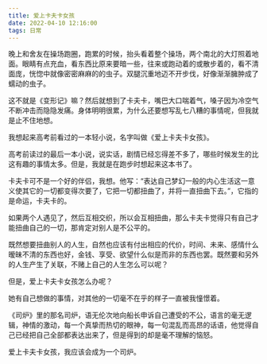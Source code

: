 ```yaml
---
title: 爱上卡夫卡女孩
date: 2022-04-10 12:16:00
tags: 日常
---
```

<meta name="referrer" content="no-referrer" />
<!-- more -->

晚上和舍友在操场跑圈，跑累的时候，抬头看着整个操场，两个南北的大灯照着地面。眼睛有点充血，看东西比原来要暗一些，往来或跑动着的或散步着的，看不清面庞，恍惚中就像密密麻麻的的虫子。双腿沉重地迈不开步伐，好像渐渐臃肿成了蠕动的虫子。

  

这不就是《变形记》嘛？然后就想到了卡夫卡，嘴巴大口喘着气，嗓子因为冷空气不断冲击而隐隐发痛。身体明明很累，为什么还要想写乱七八糟的事情呢，但我就是止不住地想。

  

我想起来高考前看过的一本轻小说，名字叫做《爱上卡夫卡女孩》。

  

高考前读过的最后一本小说，说实话，剧情已经忘得差不多了，哪些时候发生的比这有趣的事情太多。但是，我就是在跑步时想起来这本书了。

  

卡夫卡可不是一个好的伴侣，我想。他写：“表达自己梦幻一般的内心生活这一意义使其它的一切都变得次要了，它把一切都扭曲了，并将一直扭曲下去。”，它指的是命运，卡夫卡的。

  

如果两个人遇见了，然后互相交织，所以会互相扭曲，那么卡夫卡觉得只有自己才能扭曲自己的一切，那肯定对别人是不公平的。

  

既然想要扭曲别人的人生，自然也应该有付出相应的代价，时间、未来、感情什么暧昧不清的东西也好，金钱、享受、欲望什么似是而非的东西也罢。既然要和另外的人生产生了关联，不赌上自己的人生怎么可以呢？

  

但是，爱上卡夫卡女孩怎么办呢？

  

她有自己想做的事情，对其他的一切毫不在乎的样子一直被我憧憬着。

  

《司炉》里的那名司炉，语无伦次地向船长申诉自己遭受的不公，语言的毫无逻辑，神情的激动，每一个真挚而热切的眼神，每一句混乱而高昂的话语，他觉得自己已经把自己全部都表达出来了，但是得到的却是毫不理解的恼怒。

  

爱上卡夫卡女孩，我应该会成为一个司炉。

